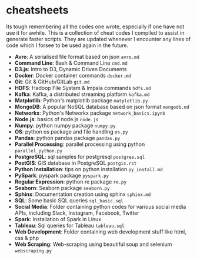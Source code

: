 # cheatsheets
Its tough remembering all the codes one wrote, especially if one have not use it for awhile. This is a collection of cheat codes I compiled to assist in generate faster scripts. They are updated whenever I encounter any lines of code which I forsee to be used again in the future.

  * __Avro__: A serialised file format based on json `avro.md`
  * __Command Line__: Bash & Command Line `cmd.md`
  * __D3.js__: Intro to D3, Dynamic Driven Documents
  * __Docker__: Docker container commands `docker.md`
  * __Git__: Git & GitHub/GitLab `git.md`
  * __HDFS__: Hadoop File System & Impala commands `hdfs.md`
  * __Kafka__: Kafka, a distributed streaming platform `kafka.md`
  * __Matplotlib__: Python's matplotlib package `matplotlib.py`
  * __MongoDB__: A popular NoSQL database based on json format `mongodb.md`
  * __Networkx__: Python's Networkx package `network_basics.ipynb`
  * __Node.js__: basics of node.js `node.js`
  * __Numpy__: python numpy package `numpy.py`
  * __OS__: python os package and file handling `os.py`
  * __Pandas__: python pandas package `pandas.py`
  * __Parallel Processing__: parallel processing using python `parallel_python.py`
  * __PostgreSQL__: sql samples for postgresql `postgres.sql`
  * __PostGIS__: GIS database in PostgreSQL `postgis.rst`
  * __Python Installation__: tips on python installation `py_install.md`
  * __PySpark__: pyspark package `pyspark.py`
  * __Regular Expression__: python re package `re.py`
  * __Seaborn__: Seaborn package `seaborn.py`
  * __Sphinx__: Documentation creation using sphinx `sphinx.md`
  * __SQL__: Some basic SQL queries `sql_basic.sql`
  * __Social Media__: Folder containing python codes for various social media APIs, including Slack, Instagram, Facebook, Twitter
  * __Spark__: Installation of Spark in Linux
  * __Tableau__: Sql queries for Tableau `tableau.sql`
  * __Web Development__: Folder containing web development stuff like html, css & php
  * __Web Scraping__: Web-scraping using beautiful soup and selenium `webscraping.py`
